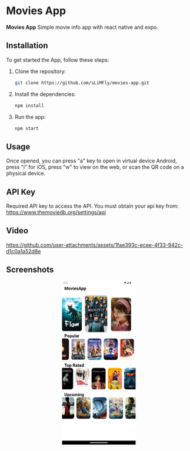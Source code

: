 # Movies App

**Movies App** Simple movie info app with react native and expo.

## Installation

To get started the App, follow these steps:

1. Clone the repository:
   ```bash
   git clone https://github.com/sLiMFly/movies-app.git
   ```
2. Install the dependencies:
   ```bash
   npm install
   ```
3. Run the app:
   ```bash
   npm start
   ```

## Usage

Once opened, you can press "a" key to open in virtual device Android, press "i" for iOS, press "w" to view on the web, or scan the QR code on a physical device.

## API Key

Required API key to access the API.
You must obtain your api key from: https://www.themoviedb.org/settings/api

## Video


https://github.com/user-attachments/assets/1fae393c-ecee-4f33-942c-d1c0a1a52d8e



## Screenshots

<p align="center">
    <img src="./assets/screenshots/movies-app.png" alt="Navigation App Screenshot" width="200"/>
</p>
